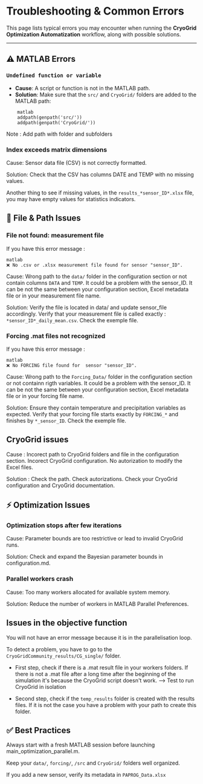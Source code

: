 # Troubleshooting & Common Errors

This page lists typical errors you may encounter when running the **CryoGrid Optimization 
Automatization** workflow, along with possible solutions.

---

## ⚠️ MATLAB Errors

### `Undefined function or variable`
- **Cause**: A script or function is not in the MATLAB path.  
- **Solution**: Make sure that the `src/` and `CryoGrid/` folders are added to the MATLAB path:
```
    matlab
    addpath(genpath('src/'))
    addpath(genpath('CryoGrid/'))
```

Note : Add path with folder and subfolders

### Index exceeds matrix dimensions

Cause: Sensor data file (CSV) is not correctly formatted.

Solution: Check that the CSV has columns DATE and TEMP with no missing values.

Another thing to see if missing values, in the `results_*sensor_ID*.xlsx` file, you may have empty values
for statistics indicators.

## 📂 File & Path Issues

### File not found: measurement file

If you have this error message : 
```
matlab
❌ No .csv or .xlsx measurement file found for sensor "sensor_ID".
```
Cause: Wrong path to the `data/` folder in the configuration section or not contain columns `DATA` and 
`TEMP`. It could be a problem with the sensor_ID. It can be not the same between your configuration 
section, Excel metadata file or in your measurement file name.

Solution: Verify the file is located in data/ and update sensor_file accordingly.
Verify that your measurement file is called exactly : `*sensor_ID*_daily_mean.csv`.
Check the exemple file.

### Forcing .mat files not recognized

If you have this error message : 
```
matlab
❌ No FORCING file found for  sensor "sensor_ID".
```

Cause: Wrong path to the `Forcing_Data/` folder in the configuration section or not containn rigth 
variables. It could be a problem with the sensor_ID. It can be not the same between your configuration 
section, Excel metadata file or in your forcing file name.

Solution: Ensure they contain temperature and precipitation variables as expected.
Verify that your forcing file starts exactly by `FORCING_*` and finishes by `*_sensor_ID`.
Check the exemple file.


## CryoGrid issues

Cause : Incorect path to CryoGrid folders and file in the configuration section. 
Incorect CryoGrid configuration.
No autorization to modify the Excel files.

Solution : Check the path.
Check autorizations.
Check your CryoGrid configuration and CryoGrid documentation.


## ⚡ Optimization Issues

### Optimization stops after few iterations
Cause: Parameter bounds are too restrictive or lead to invalid CryoGrid runs.

Solution: Check and expand the Bayesian parameter bounds in configuration.md.

### Parallel workers crash
Cause: Too many workers allocated for available system memory.

Solution: Reduce the number of workers in MATLAB Parallel Preferences.

## Issues in the objective function 

You will not have an error message because it is in the parallelisation loop.

To detect a problem, you have to go to the `CryoGridCommunity_results/CG_single/` folder. 
- First step, check if there is a .mat result file in your workers folders. If there is not a .mat file 
after a long time after the beginning of the simulation it's because the CryoGrid script doesn't work. 
--> Test to run CryoGrid in isolation

- Second step, check if the `temp_results` folder is created with the results files. If it is not the case
you have a problem with your path to create this folder.



## ✅ Best Practices

Always start with a fresh MATLAB session before launching main_optimization_parallel.m.

Keep your `data/`, `forcing/`, `/src` and `CryoGrid/` folders well organized.

If you add a new sensor, verify its metadata in `PAPROG_Data.xlsx`

